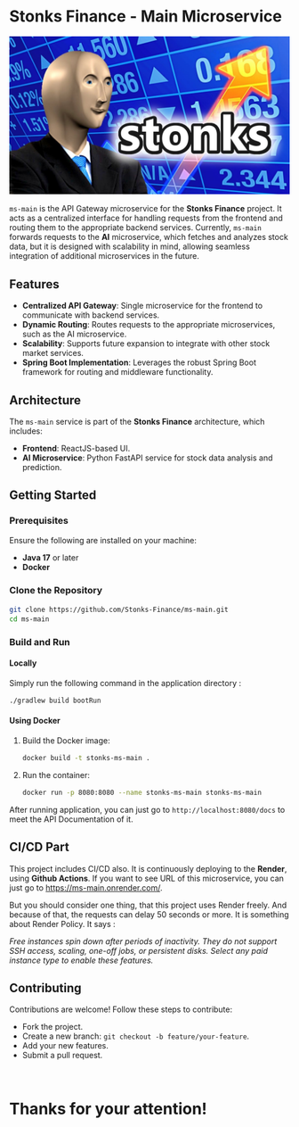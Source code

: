 # Stonks Finance - Main Microservice
![](./readme_images/stonks-image.jpg)

`ms-main` is the API Gateway microservice for the **Stonks Finance** project. It acts as a centralized interface for handling requests from the frontend and routing them to the appropriate backend services. Currently, `ms-main` forwards requests to the **AI** microservice, which fetches and analyzes stock data, but it is designed with scalability in mind, allowing seamless integration of additional microservices in the future.

## Features
- **Centralized API Gateway**: Single microservice for the frontend to communicate with backend services.
- **Dynamic Routing**: Routes requests to the appropriate microservices, such as the AI microservice.
- **Scalability**: Supports future expansion to integrate with other stock market services.
- **Spring Boot Implementation**: Leverages the robust Spring Boot framework for routing and middleware functionality.

## Architecture
The `ms-main` service is part of the **Stonks Finance** architecture, which includes:
- **Frontend**: ReactJS-based UI.
- **AI Microservice**: Python FastAPI service for stock data analysis and prediction.

## Getting Started
### Prerequisites
Ensure the following are installed on your machine:
- **Java 17** or later
- **Docker** 

### Clone the Repository
```bash
git clone https://github.com/Stonks-Finance/ms-main.git
cd ms-main
```


### Build and Run

#### Locally
Simply run the following command in the application directory : 
```bash
./gradlew build bootRun
```

#### Using Docker
1. Build the Docker image:
   ```bash
   docker build -t stonks-ms-main .
   ```
2. Run the container:
   ```bash
   docker run -p 8080:8080 --name stonks-ms-main stonks-ms-main
   ```

After running application, you can just go to `http://localhost:8080/docs` to meet the API Documentation of it. 

## CI/CD Part
This project includes CI/CD also. It is continuously deploying to the **Render**, using **Github Actions**. If you want to see URL of this microservice, you can just go to <a href="https://ms-main.onrender.com/">https://ms-main.onrender.com/</a>. 

But you should consider one thing, that this project uses Render freely. And because of that, the requests can delay 50 seconds or more. It is something about Render Policy. It says : 

<i>
Free instances spin down after periods of inactivity. They do not support SSH access, scaling, one-off jobs, or persistent disks. Select any paid instance type to enable these features.
</i>

## Contributing
Contributions are welcome! Follow these steps to contribute:
* Fork the project.
* Create a new branch: `git checkout -b feature/your-feature`. 
* Add your new features.
* Submit a pull request. 

<br>

# Thanks for your attention! 